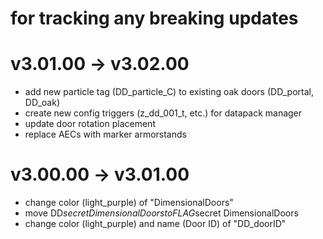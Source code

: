 # for tracking any breaking updates

# v3.01.00 -> v3.02.00
- add new particle tag (DD_particle_C) to existing oak doors (DD_portal, DD_oak)
- create new config triggers (z_dd_001_t, etc.) for datapack manager
- update door rotation placement
- replace AECs with marker armorstands

# v3.00.00 -> v3.01.00
- change color (light_purple) of "DimensionalDoors"
- move DD$secret DimensionalDoors to FLAG$secret DimensionalDoors
- change color (light_purple) and name (Door ID) of "DD_doorID"